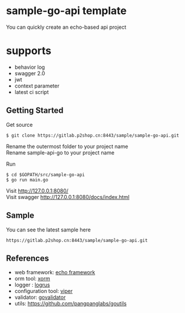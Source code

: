 # sample-go-api template

You can quickly create an echo-based api project

# supports
- behavior log
- swagger 2.0
- jwt
- context parameter
- latest ci script

## Getting Started

Get source
```
$ git clone https://gitlab.p2shop.cn:8443/sample/sample-go-api.git
```
Rename the outermost folder to your project name  
Rename sample-api-go to your project name

Run
```
$ cd $GOPATH/src/sample-go-api
$ go run main.go
```

Visit           http://127.0.0.1:8080/  
Visit swagger   http://127.0.0.1:8080/docs/index.html

## Sample
You can see the latest sample here
```
https://gitlab.p2shop.cn:8443/sample/sample-go-api.git
```


## References

- web framework: [echo framework](https://echo.labstack.com/)
- orm tool: [xorm](http://xorm.io/)
- logger : [logrus](https://github.com/sirupsen/logrus)
- configuration tool: [viper](https://github.com/spf13/viper)
- validator: [govalidator](github.com/asaskevich/govalidator)
- utils: https://github.com/pangpanglabs/goutils
